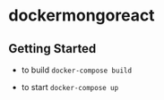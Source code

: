 # dockermongoreact

## Getting Started

- to build
`docker-compose build`

- to start
`docker-compose up`



